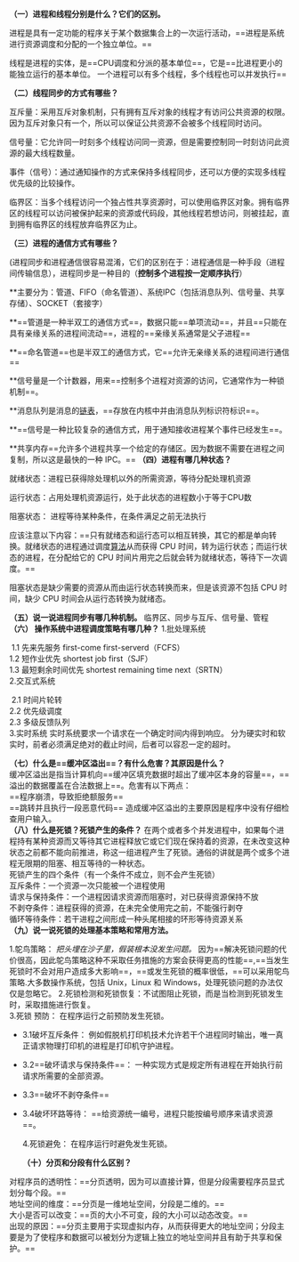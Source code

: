 

**（一）进程和线程分别是什么？它们的区别。** 

​    进程是具有一定功能的程序关于某个数据集合上的一次运行活动，==进程是系统进行资源调度和分配的一个独立单位。==      

​	线程是进程的实体，是==CPU调度和分派的基本单位==，它是==比进程更小的能独立运行的基本单位。      一个进程可以有多个线程，多个线程也可以并发执行==      

**（二）线程同步的方式有哪些？**                     

互斥量：采用互斥对象机制，只有拥有互斥对象的线程才有访问公共资源的权限。因为互斥对象只有一个，所以可以保证公共资源不会被多个线程同时访问。

信号量：它允许同一时刻多个线程访问同一资源，但是需要控制同一时刻访问此资源的最大线程数量。       

事件（信号）：通过通知操作的方式来保持多线程同步，还可以方便的实现多线程优先级的比较操作。       

临界区：当多个线程访问一个独占性共享资源时，可以使用临界区对象。拥有临界区的线程可以访问被保护起来的资源或代码段，其他线程若想访问，则被挂起，直到拥有临界区的线程放弃临界区为止。                

**（三）进程的通信方式有哪些？**

(进程同步和进程通信很容易混淆，它们的区别在于：进程通信是一种手段（进程间传输信息），进程同步是一种目的（**控制多个进程按一定顺序执行**）

**主要分为：管道、FIFO（命名管道）、系统IPC（包括消息队列、信号量、共享存储）、SOCKET（套接字）             

**==管道是一种半双工的通信方式==，数据只能==单项流动==，并且==只能在具有亲缘关系的进程间流动==，进程的==亲缘关系通常是父子进程==       

**==命名管道==也是半双工的通信方式，它==允许无亲缘关系的进程间进行通信==       

**信号量是一个计数器，用来==控制多个进程对资源的访问，它通常作为一种锁机制==。       

**消息队列是消息的[链表]()，==存放在内核中并由消息队列标识符标识==。       

**==信号是一种比较复杂的通信方式，用于通知接收进程某个事件已经发生==。       

**共享内存==允许多个进程共享一个给定的存储区。因为数据不需要在进程之间复制，所以这是最快的一种 IPC。==                **（四）进程有哪几种状态？**                        

就绪状态：进程已获得除处理机以外的所需资源，等待分配处理机资源        

运行状态：占用处理机资源运行，处于此状态的进程数小于等于CPU数        

阻塞状态： 进程等待某种条件，在条件满足之前无法执行                   

应该注意以下内容：==只有就绪态和运行态可以相互转换，其它的都是单向转换。就绪状态的进程通过调度[算法]()从而获得 CPU 时间，转为运行状态；而运行状态的进程，在分配给它的 CPU 时间片用完之后就会转为就绪状态，等待下一次调度。==        

阻塞状态是缺少需要的资源从而由运行状态转换而来，但是该资源不包括 CPU 时间，缺少 CPU 时间会从运行态转换为就绪态。                 

**（五）说一说进程同步有哪几种机制。**          临界区、同步与互斥、信号量、管程
 **（六） 操作系统中进程调度策略有哪几种？**
           1.批处理系统            

​			1.1   先来先服务 first-come first-serverd（FCFS）   
​            1.2   短作业优先 shortest job first（SJF）   
​            1.3   最短剩余时间优先 shortest remaining time next（SRTN）   
​          2.交互式系统            

​            2.1   时间片轮转   
​            2.2   优先级调度   
​            2.3   多级反馈队列   
​          3.实时系统           实时系统要求一个请求在一个确定时间内得到响应。      分为硬实时和软实时，前者必须满足绝对的截止时间，后者可以容忍一定的超时。           

**（七）什么是==缓冲区溢出==？有什么危害？其原因是什么？**           
缓冲区溢出是指当计算机向==缓冲区填充数据时超出了缓冲区本身的容量==，==溢出的数据覆盖在合法数据上==。危害有以下两点：           
==程序崩溃，导致拒绝额服务==      
==跳转并且执行一段恶意代码== 造成缓冲区溢出的主要原因是程序中没有仔细检查用户输入。          
**（八）什么是死锁？死锁产生的条件？**     在两个或者多个并发进程中，如果每个进程持有某种资源而又等待其它进程释放它或它们现在保持着的资源，在未改变这种状态之前都不能向前推进，称这一组进程产生了死锁。通俗的讲就是两个或多个进程无限期的阻塞、相互等待的一种状态。   
死锁产生的四个条件（有一个条件不成立，则不会产生死锁）         
互斥条件：一个资源一次只能被一个进程使用     
请求与保持条件：一个进程因请求资源而阻塞时，对已获得资源保持不放    
不剥夺条件：进程获得的资源，在未完全使用完之前，不能强行剥夺     
循环等待条件：若干进程之间形成一种头尾相接的环形等待资源关系    
**（九）说一说死锁的处理基本策略和常用方法。**

1.鸵鸟策略：      *把头埋在沙子里，假装根本没发生问题。*       因为==解决死锁问题的代价很高，因此鸵鸟策略这种不采取任务措施的方案会获得更高的性能==,==当发生死锁时不会对用户造成多大影响==，==或发生死锁的概率很低，==可以采用鸵鸟策略.大多数操作系统，包括 Unix，Linux 和 Windows，处理死锁问题的办法仅仅是忽略它。
2.死锁检测和死锁恢复：不试图阻止死锁，而是当检测到死锁发生时，采取措施进行恢复。             
3.死锁    预防：    在程序运行之前预防发生死锁。               

- 3.1破坏互斥条件：    例如假脱机打印机技术允许若干个进程同时输出，唯一真正请求物理打印机的进程是打印机守护进程。        

- 3.2==破坏请求与保持条件==：    一种实现方式是规定所有进程在开始执行前请求所需要的全部资源。    

- 3.3==破坏不剥夺条件==    

- 3.4破坏环路等待：    ==给资源统一编号，进程只能按编号顺序来请求资源==。    

  4.死锁避免：    在程序运行时避免发生死锁。     

   **（十）分页和分段有什么区别？**  

 对程序员的透明性：==分页透明，因为可以直接计算，但是分段需要程序员显式划分每个段。==        
地址空间的维度：==分页是一维地址空间，分段是二维的。==        
大小是否可以改变：==页的大小不可变，段的大小可以动态改变。==        
出现的原因：==分页主要用于实现虚拟内存，从而获得更大的地址空间；分段主要是为了使程序和数据可以被划分为逻辑上独立的地址空间并且有助于共享和保护。==